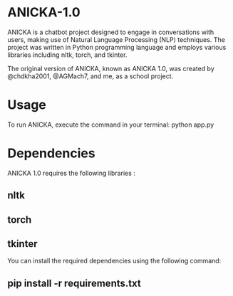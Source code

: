 # ANICKA-1.0

ANICKA is a chatbot project designed to engage in conversations with users, making use of Natural Language Processing (NLP) techniques. The project was written in Python programming language and employs various libraries including nltk, torch, and tkinter.

The original version of ANICKA, known as ANICKA 1.0, was created by  @chdkha2001, @AGMach7, and me, as a school project. 


# Usage

To run ANICKA, execute the command in your terminal:
python app.py



# Dependencies
ANICKA 1.0 requires the following libraries :

## nltk
## torch
## tkinter

You can install the required dependencies using the following command:
## pip install -r requirements.txt
